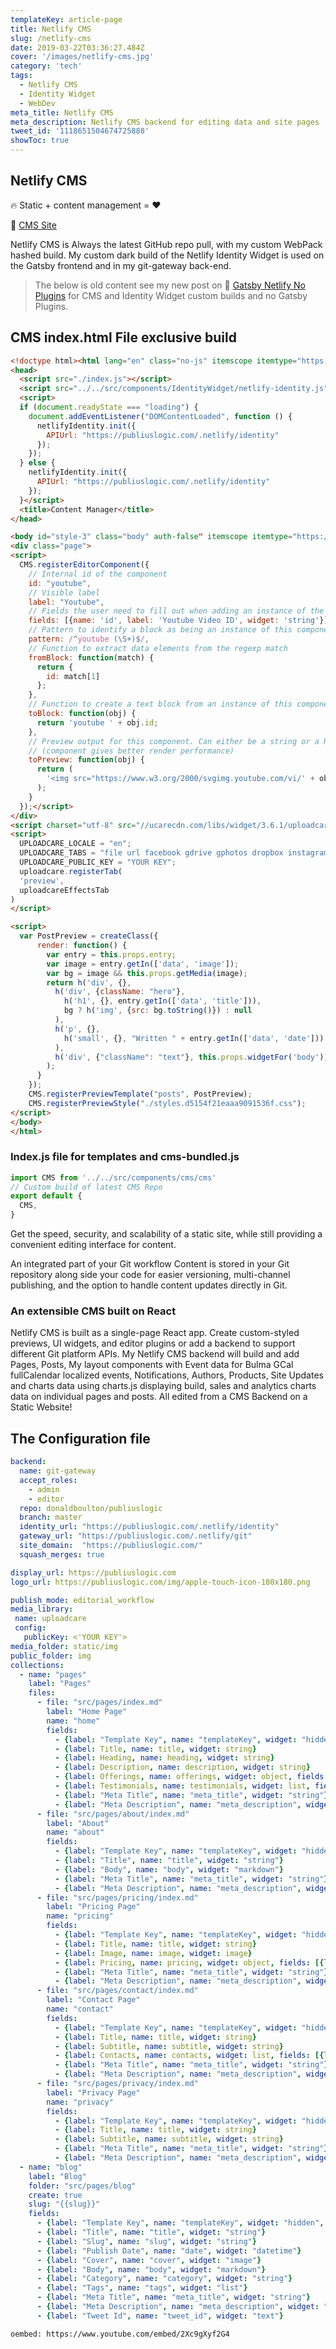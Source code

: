 ```yaml
---
templateKey: article-page
title: Netlify CMS
slug: /netlify-cms
date: 2019-03-22T03:36:27.484Z
cover: '/images/netlify-cms.jpg'
category: 'tech'
tags:
  - Netlify CMS
  - Identity Widget
  - WebDev
meta_title: Netlify CMS
meta_description: Netlify CMS backend for editing data and site pages
tweet_id: '1118651504674725888'
showToc: true
---
```

 
## Netlify CMS

🔥 Static + content management = ❤️

🔗 [CMS Site](https://www.netlifycms.org/)

Netlify CMS is Always the latest GitHub repo pull, with my custom WebPack hashed build.
My custom dark build of the Netlify Identity Widget is used on the Gatsby frontend and in my git-gateway back-end.

> The below is old content see my new post on 🔗 [Gatsby Netlify No Plugins](https://publiuslogic.com/blog/gatsby-netlify-no-plugins/) for CMS and Identity Widget custom builds and no Gatsby Plugins.

## CMS index.html File exclusive build

```html
<!doctype html><html lang="en" class="no-js" itemscope itemtype="https://schema.org/WebSite">
<head>
  <script src="./index.js"></script>
  <script src="../../src/components/IdentityWidget/netlify-identity.js"></script>
  <script>
  if (document.readyState === "loading") {
    document.addEventListener("DOMContentLoaded", function () {
      netlifyIdentity.init({
        APIUrl: "https://publiuslogic.com/.netlify/identity"
      });
    });
  } else {
    netlifyIdentity.init({
      APIUrl: "https://publiuslogic.com/.netlify/identity"
    });
  }</script>
  <title>Content Manager</title>
</head>

<body id="style-3" class="body" auth-false" itemscope itemtype="https://schema.org/WebPage">
<div class="page">
<script>
  CMS.registerEditorComponent({
    // Internal id of the component
    id: "youtube",
    // Visible label
    label: "Youtube",
    // Fields the user need to fill out when adding an instance of the component
    fields: [{name: 'id', label: 'Youtube Video ID', widget: 'string'}],
    // Pattern to identify a block as being an instance of this component
    pattern: /^youtube (\S+)$/,
    // Function to extract data elements from the regexp match
    fromBlock: function(match) {
      return {
        id: match[1]
      };
    },
    // Function to create a text block from an instance of this component
    toBlock: function(obj) {
      return 'youtube ' + obj.id;
    },
    // Preview output for this component. Can either be a string or a React component
    // (component gives better render performance)
    toPreview: function(obj) {
      return (
        '<img src="https://www.w3.org/2000/svgimg.youtube.com/vi/' + obj.id + '/maxresdefault.jpg" alt="Youtube Video"/>'
      );
    }
  });</script>
</div>
<script charset="utf-8" src="//ucarecdn.com/libs/widget/3.6.1/uploadcare.full.min.js"></script>
<script>
  UPLOADCARE_LOCALE = "en";
  UPLOADCARE_TABS = "file url facebook gdrive gphotos dropbox instagram evernote flickr skydrive";
  UPLOADCARE_PUBLIC_KEY = "YOUR KEY";
  uploadcare.registerTab(
  'preview',
  uploadcareEffectsTab
)
</script>

<script>
  var PostPreview = createClass({
      render: function() {
        var entry = this.props.entry;
        var image = entry.getIn(['data', 'image']);
        var bg = image && this.props.getMedia(image);
        return h('div', {},
          h('div', {className: "hero"},
            h('h1', {}, entry.getIn(['data', 'title'])),
            bg ? h('img', {src: bg.toString()}) : null
          ),
          h('p', {},
            h('small', {}, "Written " + entry.getIn(['data', 'date']))
          ),
          h('div', {"className": "text"}, this.props.widgetFor('body'))
        );
      }
    });
    CMS.registerPreviewTemplate("posts", PostPreview);
    CMS.registerPreviewStyle("./styles.d5154f21eaaa9091536f.css");
</script>
</body>
</html>
```

### Index.js file for templates and cms-bundled.js

```jsx
import CMS from '../../src/components/cms/cms'
// Custom build of latest CMS Repo
export default {
  CMS,
}
```

Get the speed, security, and scalability of a static site, while still providing a convenient editing interface for content.

An integrated part of your Git workflow
Content is stored in your Git repository along side your code for easier versioning, multi-channel publishing, and the option to handle content updates directly in Git.

### An extensible CMS built on React

Netlify CMS is built as a single-page React app. Create custom-styled previews, UI widgets, and editor plugins or add a backend to support different Git platform APIs.
My Netlify CMS backend will build and add Pages, Posts, My layout components with Event data for Bulma GCal fullCalendar localized events, Notifications, Authors, Products, Site Updates and charts data using charts.js displaying build, sales and analytics charts data on individual pages and posts. All edited from a CMS Backend on a Static Website!

## The Configuration file

```yaml:title=/static/admin/config.yml
backend:
  name: git-gateway
  accept_roles:
    - admin
    - editor
  repo: donaldboulton/publiuslogic
  branch: master
  identity_url: "https://publiuslogic.com/.netlify/identity"
  gateway_url: "https://publiuslogic.com/.netlify/git"
  site_domain:  "https://publiuslogic.com/"
  squash_merges: true

display_url: https://publiuslogic.com
logo_url: https://publiuslogic.com/img/apple-touch-icon-180x180.png

publish_mode: editorial_workflow
media_library:
 name: uploadcare
 config:
   publicKey: <'YOUR KEY'>
media_folder: static/img
public_folder: img
collections:
  - name: "pages"
    label: "Pages"
    files:
      - file: "src/pages/index.md"
        label: "Home Page"
        name: "home"
        fields:
          - {label: "Template Key", name: "templateKey", widget: "hidden", default: "home-page"}
          - {label: Title, name: title, widget: string}
          - {label: Heading, name: heading, widget: string}
          - {label: Description, name: description, widget: string}
          - {label: Offerings, name: offerings, widget: object, fields: [{label: Blurbs, name: blurbs, widget: list, fields: [{label: Image, name: image, widget: image}, {label: Text, name: text, widget: text}]}]}
          - {label: Testimonials, name: testimonials, widget: list, fields: [{label: Quote, name: quote, widget: string}, {label: Author, name: author, widget: string}]}
          - {label: "Meta Title", name: "meta_title", widget: "string"}
          - {label: "Meta Description", name: "meta_description", widget: "text"}
      - file: "src/pages/about/index.md"
        label: "About"
        name: "about"
        fields:
          - {label: "Template Key", name: "templateKey", widget: "hidden", default: "about-page"}
          - {label: "Title", name: "title", widget: "string"}
          - {label: "Body", name: "body", widget: "markdown"}
          - {label: "Meta Title", name: "meta_title", widget: "string"}
          - {label: "Meta Description", name: "meta_description", widget: "text"}
      - file: "src/pages/pricing/index.md"
        label: "Pricing Page"
        name: "pricing"
        fields:
          - {label: "Template Key", name: "templateKey", widget: "hidden", default: "pricing-page"}
          - {label: Title, name: title, widget: string}
          - {label: Image, name: image, widget: image}
          - {label: Pricing, name: pricing, widget: object, fields: [{label: Heading, name: heading, widget: string}, {label: Description, name: description, widget: string}, {label: Plans, name: plans, widget: list, fields: [{label: Plan, name: plan, widget: string}, {label: Price, name: price, widget: string}, {label: Description, name: description, widget: string}, {label: Items, name: items, widget: list}]}]}
          - {label: "Meta Title", name: "meta_title", widget: "string"}
          - {label: "Meta Description", name: "meta_description", widget: "text"}
      - file: "src/pages/contact/index.md"
        label: "Contact Page"
        name: "contact"
        fields:
          - {label: "Template Key", name: "templateKey", widget: "hidden", default: "contact-page"}
          - {label: Title, name: title, widget: string}
          - {label: Subtitle, name: subtitle, widget: string}
          - {label: Contacts, name: contacts, widget: list, fields: [{label: Email, name: email, widget: string}, {label: Description, name: description, widget: string}]}
          - {label: "Meta Title", name: "meta_title", widget: "string"}
          - {label: "Meta Description", name: "meta_description", widget: "text"}
      - file: "src/pages/privacy/index.md"
        label: "Privacy Page"
        name: "privacy"
        fields:
          - {label: "Template Key", name: "templateKey", widget: "hidden", default: "privacy-page"}
          - {label: Title, name: title, widget: string}
          - {label: Subtitle, name: subtitle, widget: string}
          - {label: "Meta Title", name: "meta_title", widget: "string"}
          - {label: "Meta Description", name: "meta_description", widget: "text"}  
  - name: "blog"
    label: "Blog"
    folder: "src/pages/blog"
    create: true
    slug: "{{slug}}"
    fields:
      - {label: "Template Key", name: "templateKey", widget: "hidden", default: "article-page"}
      - {label: "Title", name: "title", widget: "string"}
      - {label: "Slug", name: "slug", widget: "string"}
      - {label: "Publish Date", name: "date", widget: "datetime"}
      - {label: "Cover", name: "cover", widget: "image"}
      - {label: "Body", name: "body", widget: "markdown"}
      - {label: "Category", name: "category", widget: "string"}
      - {label: "Tags", name: "tags", widget: "list"}
      - {label: "Meta Title", name: "meta_title", widget: "string"}
      - {label: "Meta Description", name: "meta_description", widget: "text"}
      - {label: "Tweet Id", name: "tweet_id", widget: "text"}

```

`oembed: https://www.youtube.com/embed/2Xc9gXyf2G4`